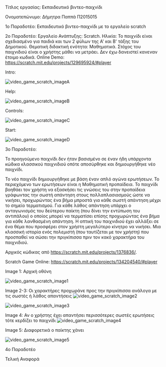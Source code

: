 Τίτλος εργασίας: Εκπαιδευτικό βιντεο-παιχνίδι

Ονοματεπώνυμο: Δήμητρα Παππά Π2015015

               
1ο Παραδοτέο: Εκπαιδευτικό βιντεο-παιχνίδι με το εργαλείο scratch

2o Παραδοτέο: 
Εργαλείο Ανάπτυξης: Scratch. 
Ηλικία: Το παιχνίδι είναι σχεδιασμένο για παιδιά και των 2 φύλων της Α' και Β' τάξης του Δημοτικού. 
Θεματική διδακτική ενότητα: Μαθηματικά. 
Στόχος του παιχνιδιού είναι ο χρήστης μάθει να μετράει. Δεν έχω δανειστεί κανεναν έτοιμο κωδικά. 
Online Demo: https://scratch.mit.edu/projects/129695924/#player 

Intro:

![video_game_scratch_imageA](https://lh3.googleusercontent.com/-0y_s3kjd8a0/WEWx5j9s40I/AAAAAAAAAUQ/7120r7AP0oYRRKP9bo0Bs9T7_socOPoNgCJoC/w530-h421-p-rw/b1.png)

Help:

![video_game_scratch_imageB](https://lh3.googleusercontent.com/-ooPXLO5TyTI/WEWyE3ffrEI/AAAAAAAAAUo/7kNLxMfGNwwZOojxfRLZ3PkcNOEkUYbuQCJoC/w530-h422-p-rw/b2.png)

Controls:

![video_game_scratch_imageC](https://lh3.googleusercontent.com/-TV8jReb681Y/WEWyIF8g1tI/AAAAAAAAAVA/tou1T0EYYO8ZmWBxitR5w4Q1GfsaXD8GQCJoC/w530-h423-p-rw/b3.png)

Start:

![video_game_scratch_imageD](https://lh3.googleusercontent.com/-TS415Yl6RQI/WEWyLe6nHRI/AAAAAAAAAVc/o3FC7p7oOvgl2DmQ_1I_J4N6ukCYxDwLACJoC/w530-h422-p-rw/b4.png)





3ο Παραδοτέο:

Το προηγούμενο παιχνίδι δεν ήταν βασισμένο σε έναν ήδη υπάρχοντα κώδικα κλασσικού παιχνιδιού οπότε αποσύρθηκε και δημιουργήθηκε νέο παιχνίδι.


Το νέο παιχνίδι δημιουργήθηκε με βάση έναν απλό αγώνα ερωτήσεων. Το περιεχόμενο των ερωτήσεων είναι η Μαθηματική προπαίδεια. Το παιχνίδι βοηθάει τον χρήστη να εξασκήσει τις γνώσεις του στην προπαίδεια γράφωντας την σωστή απάντηση στους πολλαπλασιασμούς ώστε να νικήσει, προχωρώντας ένα βήμα μπροστά για κάθε σωστή απάντηση μέχρι το σημείο τερματισμού. Για κάθε λάθος απάντηση υπάρχει ο ανταγωνισμός του δεύτερου παίκτη (που δίνει την εντύπωση του αντιπάλου) ο οποίος μπορεί να τερματίσει επίσης προχωρώντας ένα βήμα για κάθε λανθασμένη απάντηση.
Η οπτική του παιχνιδιού έχει αλλάξει σε ένα θέμα που προσφέρει στον χρήστη μεγαλύτερο κίνητρο να νικήσει. Μια κλασσική ιστορία ενός πολεμιστή (που ταυτίζεται με τον χρήστη) που προσπαθεί να σώσει την πριγκίπισσα πριν τον κακό χαρακτήρα του παιχνιδιού.

Αρχικός κώδικας από https://scratch.mit.edu/projects/1376836/. 

Scratch Game Online: https://scratch.mit.edu/projects/134204540/#player



Image 1: Αρχική οθόνη 

![video_game_scratch_image1](https://lh3.googleusercontent.com/-AoT-ubFzVq8/WEWs_-wXPGI/AAAAAAAAAQc/Bvhr_-AMEWAFMVShsJMIo7akeMI50CfYACJoC/w530-h426-p-rw/1.png)


Image 2-3: Οι χαρακτήρες προχωράνε προς την πριγκίπισσα ανάλογα με τις σωστές ή λάθος απαντήσεις
![video_game_scratch_image2](https://lh3.googleusercontent.com/-sbkTfBJVaJY/WEWtie6XYjI/AAAAAAAAAQ4/cTbDXS0zSsw4cmO8eU_sRTR5FP14TJliACJoC/w530-h424-p-rw/2.png)

![video_game_scratch_image3](https://lh3.googleusercontent.com/-BAPvTjS2xNg/WEWuFQhfNCI/AAAAAAAAARY/UyD4CE16KMoW-ngBin_2sezBZE9XwD4rwCJoC/w530-h426-p-rw/3.png)


Image 4: Αν ο χρήστης έχει απαντήσει περισσότερες σωστές ερωτήσεις τότε κερδίζει το παιχνίδι
![video_game_scratch_image4](https://lh3.googleusercontent.com/-NiKu9kInSHA/WEWus2M7GKI/AAAAAAAAASo/PH26bt-QQVMxoLLEyRU4FwZZi-LB4XhUACJoC/w530-h425-p-rw/4.png)



Image 5: Διαφορετικά ο παίκτης χάνει

![video_game_scratch_image5](https://lh3.googleusercontent.com/-b2aZ_M__PDk/WEWuxS06OoI/AAAAAAAAAS0/WhVlAvv-HNAf9FMxsXWgjqh1VZEWDwECwCJoC/w530-h421-p-rw/5.png)



4ο Παραδοτέο

Τελική Αναφορά
